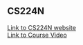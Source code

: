 ## CS224N
<a href=https://web.stanford.edu/class/cs224n> Link to CS224N website</a>  
<a href=https://tinyurl.com/23v576oc>Link to Course Video</a>
